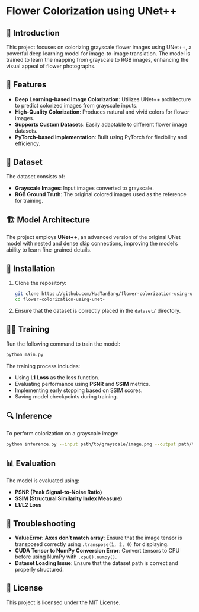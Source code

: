 # Flower Colorization using UNet++

## 🌸 Introduction
This project focuses on colorizing grayscale flower images using UNet++, a powerful deep learning model for image-to-image translation. The model is trained to learn the mapping from grayscale to RGB images, enhancing the visual appeal of flower photographs.

## 📌 Features
- **Deep Learning-based Image Colorization**: Utilizes UNet++ architecture to predict colorized images from grayscale inputs.
- **High-Quality Colorization**: Produces natural and vivid colors for flower images.
- **Supports Custom Datasets**: Easily adaptable to different flower image datasets.
- **PyTorch-based Implementation**: Built using PyTorch for flexibility and efficiency.

## 📂 Dataset
The dataset consists of:
- **Grayscale Images**: Input images converted to grayscale.
- **RGB Ground Truth**: The original colored images used as the reference for training.


## 🏗️ Model Architecture
The project employs **UNet++**, an advanced version of the original UNet model with nested and dense skip connections, improving the model’s ability to learn fine-grained details.

## 🚀 Installation
1. Clone the repository:
   ```sh
   git clone https://github.com/HuaTanSang/flower-colorization-using-unet-
   cd flower-colorization-using-unet-
   ```
2. Ensure that the dataset is correctly placed in the `dataset/` directory.

## 🏋️‍♂️ Training
Run the following command to train the model:
```sh
python main.py
```
The training process includes:
- Using **L1 Loss** as the loss function.
- Evaluating performance using **PSNR** and **SSIM** metrics.
- Implementing early stopping based on SSIM scores.
- Saving model checkpoints during training.

## 🔍 Inference
To perform colorization on a grayscale image:
```sh
python inference.py --input path/to/grayscale/image.png --output path/to/save/colorized/image.png
```

## 📊 Evaluation
The model is evaluated using:
- **PSNR (Peak Signal-to-Noise Ratio)**
- **SSIM (Structural Similarity Index Measure)**
- **L1/L2 Loss**


## 🔧 Troubleshooting
- **ValueError: Axes don’t match array**: Ensure that the image tensor is transposed correctly using `.transpose(1, 2, 0)` for displaying.
- **CUDA Tensor to NumPy Conversion Error**: Convert tensors to CPU before using NumPy with `.cpu().numpy()`.
- **Dataset Loading Issue**: Ensure that the dataset path is correct and properly structured.

## 📜 License
This project is licensed under the MIT License.

